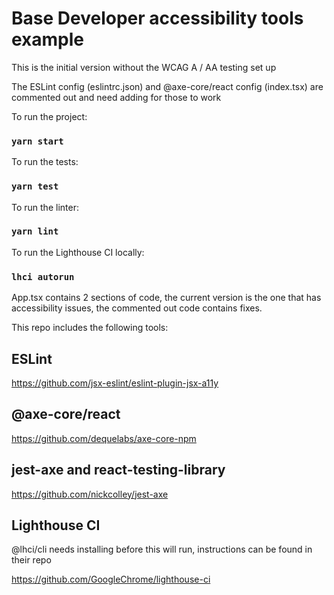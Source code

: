 # Base Developer accessibility tools example

This is the initial version without the WCAG A / AA testing set up

The ESLint config (eslintrc.json) and @axe-core/react config (index.tsx) are commented out and need adding for those to work

To run the project:

### `yarn start`

To run the tests:

### `yarn test`

To run the linter:

### `yarn lint`

To run the Lighthouse CI locally:

### `lhci autorun`

App.tsx contains 2 sections of code, the current version is the one that has accessibility issues, the commented out code contains fixes.

This repo includes the following tools:

## ESLint

https://github.com/jsx-eslint/eslint-plugin-jsx-a11y

## @axe-core/react

https://github.com/dequelabs/axe-core-npm

## jest-axe and react-testing-library

https://github.com/nickcolley/jest-axe

## Lighthouse CI

@lhci/cli needs installing before this will run, instructions can be found in their repo

https://github.com/GoogleChrome/lighthouse-ci
